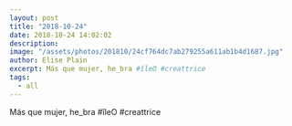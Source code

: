 ```yaml
---
layout: post
title: "2018-10-24"
date: 2018-10-24 14:02:02
description: 
image: "/assets/photos/201810/24cf764dc7ab279255a611ab1b4d1687.jpg"
author: Elise Plain
excerpt: Más que mujer, he_bra #îleO #creattrice
tags: 
  - all
---
```


Más que mujer, he_bra #îleO #creattrice

<p></p>
